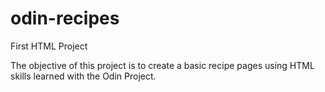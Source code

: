 # odin-recipes
First HTML Project

The objective of this project is to create a basic recipe pages using HTML skills learned with the Odin Project.
